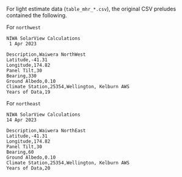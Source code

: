 For light estimate data (`table_mhr_*.csv`), the original CSV preludes contained the following.

For `northwest`

```
NIWA SolarView Calculations
 1 Apr 2023

Description,Waiwera NorthWest
Latitude,-41.31
Longitude,174.82
Panel Tilt,30
Bearing,330
Ground Albedo,0.10
Climate Station,25354,Wellington, Kelburn AWS        
Years of Data,19
```

For `northeast`

```
NIWA SolarView Calculations
14 Apr 2023

Description,Waiwera NorthEast
Latitude,-41.31
Longitude,174.82
Panel Tilt,30
Bearing,60
Ground Albedo,0.10
Climate Station,25354,Wellington, Kelburn AWS        
Years of Data,20
```